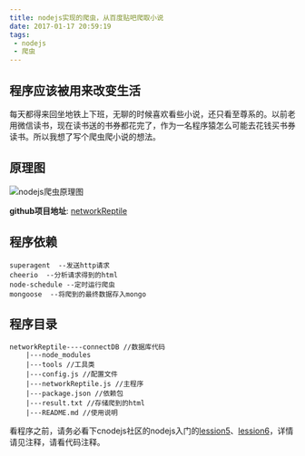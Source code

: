 ```yaml
---
title: nodejs实现的爬虫，从百度贴吧爬取小说
date: 2017-01-17 20:59:19
tags:
 - nodejs
 - 爬虫
---
```


## 程序应该被用来改变生活

每天都得来回坐地铁上下班，无聊的时候喜欢看些小说，还只看至尊系的。以前老用微信读书，现在读书送的书券都花完了，作为一名程序猿怎么可能去花钱买书券读书。所以我想了写个爬虫爬小说的想法。

## 原理图
 
 ![nodejs爬虫原理图](https://fs.andylistudio.com/myblog/wlpc.png/default)
 
 **github项目地址**: [networkReptile](https://github.com/AndyliStudio/myApp/tree/master/nodeServer/server/networkReptile)
 
 
## 程序依赖
 

```
superagent  --发送http请求
cheerio  --分析请求得到的html
node-schedule --定时运行爬虫
mongoose  --将爬到的最终数据存入mongo
```

## 程序目录

```
networkReptile----connectDB //数据库代码
    |---node_modules
    |---tools //工具类
    |---config.js //配置文件
    |---networkReptile.js //主程序
    |---package.json //依赖包
    |---result.txt //存储爬到的html
    |---README.md //使用说明
```
看程序之前，请务必看下cnodejs社区的nodejs入门的[lession5](https://github.com/nqdeng/7-days-nodejs)、[lession6](https://github.com/nqdeng/7-days-nodejs)，详情请见注释，请看代码注释。
